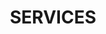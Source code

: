 ---
title: "SERVICES"
subtitle: ""
# meta description
description: "landing pages, web hosting, email set up"
draft: false
---